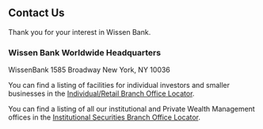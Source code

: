## Contact Us

Thank you for your interest in Wissen Bank.

### Wissen Bank Worldwide Headquarters

WissenBank
1585 Broadway 
New York, NY 10036

You can find a listing of facilities for individual investors and smaller businesses in the [Individual/Retail Branch Office Locator](https://vishmaster17.github.io/WissenBank/contact.md).

You can find a listing of all our institutional and Private Wealth Management offices in the [Institutional Securities Branch Office Locator](https://vishmaster17.github.io/WissenBank/contact.md).
